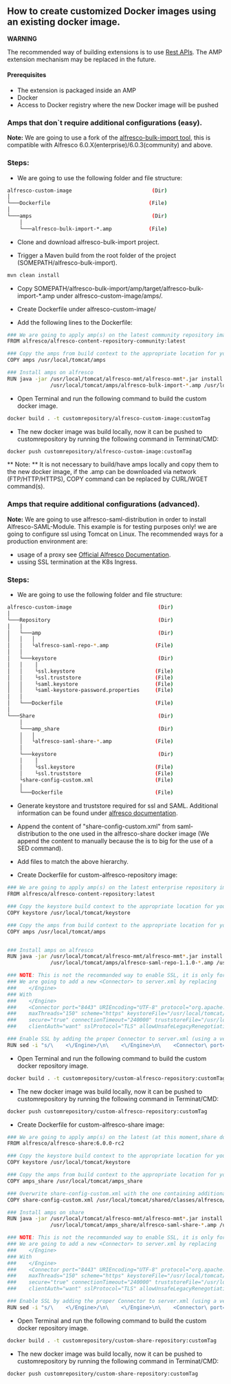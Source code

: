 ## How to create customized Docker images using an existing docker image.

**WARNING**

The recommended way of building extensions is to use [Rest APIs](https://api-explorer.alfresco.com/api-explorer). The AMP extension mechanism may be replaced in the future.

#### Prerequisites

* The extension is packaged inside an AMP
* Docker
* Access to Docker registry where the new Docker image will be pushed

### Amps that don`t require additional configurations (easy).

**Note:** We are going to use a fork of the [alfresco-bulk-import tool](https://github.com/Epurashu/alfresco-bulk-import), this is compatible with Alfresco 6.0.X(enterprise)/6.0.3(community) and above.
### Steps:
* We are going to use the following folder and file structure:

```bash
alfresco-custom-image                          (Dir)
│
└───Dockerfile                                (File)
│
└───amps                                       (Dir)
    │  
    └───alfresco-bulk-import-*.amp            (File)
```
* Clone and download alfresco-bulk-import project.

* Trigger a Maven build from the root folder of the project (SOMEPATH/alfresco-bulk-import).

```bash
mvn clean install
```

* Copy SOMEPATH/alfresco-bulk-import/amp/target/alfresco-bulk-import-*.amp under alfresco-custom-image/amps/.

* Create Dockerfile under alfresco-custom-image/

* Add the following lines to the Dockerfile:

```bash
### We are going to apply amp(s) on the latest community repository image.
FROM alfresco/alfresco-content-repository-community:latest

### Copy the amps from build context to the appropriate location for your application server
COPY amps /usr/local/tomcat/amps

### Install amps on alfresco
RUN java -jar /usr/local/tomcat/alfresco-mmt/alfresco-mmt*.jar install \
              /usr/local/tomcat/amps/alfresco-bulk-import-*.amp /usr/local/tomcat/webapps/alfresco -nobackup -force
```

* Open Terminal and run the following command to build the custom docker image.

```bash
docker build . -t customrepository/alfresco-custom-image:customTag
```

* The new docker image was build locally, now it can be pushed to customrepository by running the following command in Terminat/CMD:

```bash
docker push customrepository/alfresco-custom-image:customTag
```

** Note: ** It is not necessary to build/have amps locally and copy them to the new docker image, if the .amp can be downloaded via network (FTP/HTTP/HTTPS), COPY command can be replaced by CURL/WGET command(s).


### Amps that require additional configurations (advanced).

**Note:** We are going to use alfresco-saml-distribution in order to install Alfresco-SAML-Module. This example is for testing purposes only! we are going to configure ssl using Tomcat on Linux. The recommended ways for a production environment are:
- usage of a proxy see [Official Alfresco Documentation](https://docs.alfresco.com/5.2/tasks/configure-ssl-prod.html). 
- ussing SSL termination at the K8s Ingress. 

### Steps:
* We are going to use the following folder and file structure:

```bash
alfresco-custom-image                            (Dir)
│
└───Repository                                   (Dir)
│   │
│   └───amp                                      (Dir)
│   │   │
│   │   └alfresco-saml-repo-*.amp               (File)
│   │
│   └───keystore                                 (Dir)
│   │    │
│   │    └ssl.keystore                          (File)
│   │    └ssl.truststore                        (File)
│   │    └saml.keystore                         (File)
│   │    └saml-keystore-password.properties     (File)
│   │
│   └───Dockerfile                              (File)
│
└───Share                                        (Dir)
    │
    └───amp_share                                (Dir)
    │   │
    │   └alfresco-saml-share-*.amp              (File)
    │
    └───keystore                                 (Dir)
    │    │
    │    └ssl.keystore                          (File)
    │    └ssl.truststore                        (File)
    └share-config-custom.xml                    (File)
    │
    └───Dockerfile                              (File)
```
* Generate keystore and truststore required for ssl and SAML. Additional information can be found under [alfresco documentation](https://docs.alfresco.com/).

* Append the content of "share-config-custom.xml" from saml-distribution to the one used in the alfresco-share docker image (We append the content to  manually because the is to big for the use of a SED command).

* Add files to match the above hierarchy.

* Create Dockerfile for custom-alfresco-repository image:

```bash
### We are going to apply amp(s) on the latest enterprise repository image.
FROM alfresco/alfresco-content-repository:latest

### Copy the keystore build context to the appropriate location for your application server
COPY keystore /usr/local/tomcat/keystore

### Copy the amps from build context to the appropriate location for your application server
COPY amps /usr/local/tomcat/amps


### Install amps on alfresco
RUN java -jar /usr/local/tomcat/alfresco-mmt/alfresco-mmt*.jar install \
              /usr/local/tomcat/amps/alfresco-saml-repo-1.1.0-*.amp /usr/local/tomcat/webapps/alfresco -nobackup -force

### NOTE: This is not the recommanded way to enable SSL, it is only for testing purposes !
### We are going to add a new <Connector> to server.xml by replacing
###    </Engine>
### With
###    </Engine>
###    <Connector port="8443" URIEncoding="UTF-8" protocol="org.apache.coyote.http11.Http11Protocol" SSLEnabled="true"
###    maxThreads="150" scheme="https" keystoreFile="/usr/local/tomcat/keystore/ssl.keystore" keystorePass="keystorePass" keystoreType="JCEKS"
###    secure="true" connectionTimeout="240000" truststoreFile="/usr/local/tomcat/keystore/ssl.truststore" truststorePass="truststorePass" truststoreType="JCEKS"
###    clientAuth="want" sslProtocol="TLS" allowUnsafeLegacyRenegotiation="true" maxHttpHeaderSize="32768" maxSavePostSize="-1" /

### Enable SSL by adding the proper Connector to server.xml (using a very hard to understand SED command)
RUN sed -i "s/\    <\/Engine>/\n\    <\/Engine>\n\    <Connector\ port=\"8443\"\ URIEncoding=\"UTF-8\"\ protocol=\"org.apache.coyote.http11.Http11Protocol\"\ SSLEnabled=\"true\"\n\               maxThreads=\"150\"\ scheme=\"https\"\ keystoreFile=\"\/usr\/local\/tomcat\/keystore\/ssl.keystore\"\ keystorePass=\"keystorePass\"\ keystoreType=\"JCEKS\"\n\ secure=\"true\"\ connectionTimeout=\"240000\"\ truststoreFile=\"\/usr\/local\/tomcat\/keystore\/ssl.truststore\"\ truststorePass=\"truststorePass\"\ truststoreType=\"JCEKS\"\n\               clientAuth=\"want\"\ sslProtocol=\"TLS\"\ allowUnsafeLegacyRenegotiation=\"true\"\ maxHttpHeaderSize=\"32768\"\ maxSavePostSize=\"-1\" \/>/g" /usr/local/tomcat/conf/server.xml
```

* Open Terminal and run the following command to build the custom docker repository image.

```bash
docker build . -t customrepository/custom-alfresco-repository:customTag
```

* The new docker image was build locally, now it can be pushed to customrepository by running the following command in Terminat/CMD:

```bash
docker push customrepository/custom-alfresco-repository:customTag
```

* Create Dockerfile for custom-alfresco-share image:

```bash
### We are going to apply amp(s) on the latest (at this moment,share does not have image with latest tag) share image.
FROM alfresco/alfresco-share:6.0.0-rc2

### Copy the keystore build context to the appropriate location for your application server
COPY keystore /usr/local/tomcat/keystore

### Copy the amps from build context to the appropriate location for your application server
COPY amps_share /usr/local/tomcat/amps_share

### Overwrite share-config-custom.xml with the one containing additional rules required for CSRF protection. 
COPY share-config-custom.xml /usr/local/tomcat/shared/classes/alfresco/web-extension

### Install amps on share
RUN java -jar /usr/local/tomcat/alfresco-mmt/alfresco-mmt*.jar install \
              /usr/local/tomcat/amps_share/alfresco-saml-share-*.amp /usr/local/tomcat/webapps/share -nobackup -force

### NOTE: This is not the recommanded way to enable SSL, it is only for testing purposes !
### We are going to add a new <Connector> to server.xml by replacing
###    </Engine>
### With
###    </Engine>
###    <Connector port="8443" URIEncoding="UTF-8" protocol="org.apache.coyote.http11.Http11Protocol" SSLEnabled="true"
###    maxThreads="150" scheme="https" keystoreFile="/usr/local/tomcat/keystore/ssl.keystore" keystorePass="keystorePass" keystoreType="JCEKS"
###    secure="true" connectionTimeout="240000" truststoreFile="/usr/local/tomcat/keystore/ssl.truststore" truststorePass="truststorePass" truststoreType="JCEKS"
###    clientAuth="want" sslProtocol="TLS" allowUnsafeLegacyRenegotiation="true" maxHttpHeaderSize="32768" maxSavePostSize="-1" /

### Enable SSL by adding the proper Connector to server.xml (using a very hard to understand SED command)
RUN sed -i "s/\    <\/Engine>/\n\    <\/Engine>\n\    <Connector\ port=\"8443\"\ URIEncoding=\"UTF-8\"\ protocol=\"org.apache.coyote.http11.Http11Protocol\"\ SSLEnabled=\"true\"\n\               maxThreads=\"150\"\ scheme=\"https\"\ keystoreFile=\"\/usr\/local\/tomcat\/keystore\/ssl.keystore\"\ keystorePass=\"keystorePass\"\ keystoreType=\"JCEKS\"\n\ secure=\"true\"\ connectionTimeout=\"240000\"\ truststoreFile=\"\/usr\/local\/tomcat\/keystore\/ssl.truststore\"\ truststorePass=\"truststorePass\"\ truststoreType=\"JCEKS\"\n\               clientAuth=\"want\"\ sslProtocol=\"TLS\"\ allowUnsafeLegacyRenegotiation=\"true\"\ maxHttpHeaderSize=\"32768\"\ maxSavePostSize=\"-1\" \/>/g" /usr/local/tomcat/conf/server.xml
```

* Open Terminal and run the following command to build the custom docker repository image.

```bash
docker build . -t customrepository/custom-share-repository:customTag
```

* The new docker image was build locally, now it can be pushed to customrepository by running the following command in Terminat/CMD:

```bash
docker push customrepository/custom-share-repository:customTag
```
